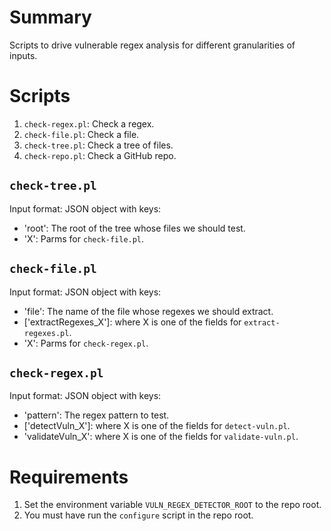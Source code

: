 # Summary

Scripts to drive vulnerable regex analysis for different granularities of inputs.

# Scripts

1. `check-regex.pl`: Check a regex.
2. `check-file.pl`: Check a file.
3. `check-tree.pl`: Check a tree of files.
4. `check-repo.pl`: Check a GitHub repo.

## `check-tree.pl`

Input format: JSON object with keys:
- 'root': The root of the tree whose files we should test.
- 'X': Parms for `check-file.pl`.

## `check-file.pl`

Input format: JSON object with keys:
- 'file': The name of the file whose regexes we should extract.
- \['extractRegexes\_X'\]: where X is one of the fields for `extract-regexes.pl`.
- 'X': Parms for `check-regex.pl`.

## `check-regex.pl`

Input format: JSON object with keys:
- 'pattern': The regex pattern to test.
- \['detectVuln\_X'\]: where X is one of the fields for `detect-vuln.pl`.
- 'validateVuln\_X': where X is one of the fields for `validate-vuln.pl`.


# Requirements

1. Set the environment variable `VULN_REGEX_DETECTOR_ROOT` to the repo root.
2. You must have run the `configure` script in the repo root.
